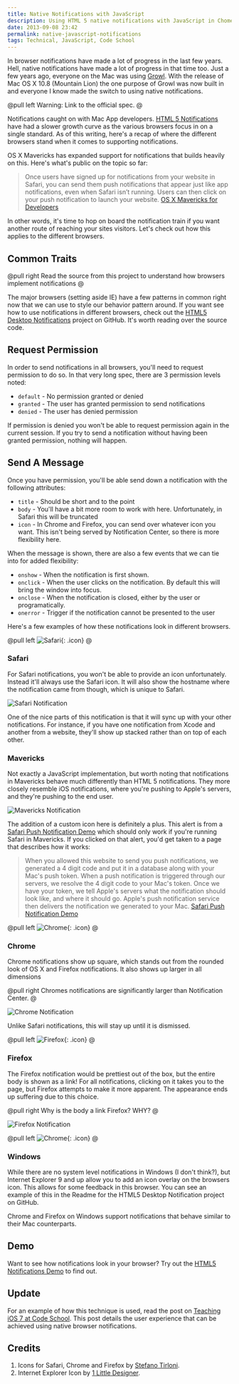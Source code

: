 ```yaml
---
title: Native Notifications with JavaScript
description: Using HTML 5 native notifications with JavaScript in Chome, Safari, Firefox and on Windows.
date: 2013-09-08 23:42
permalink: native-javascript-notifications
tags: Technical, JavaScript, Code School
---
```


In browser notifications have made a lot of progress in the last few years. Hell, native notifications have made a lot of progress in that time too. Just a few years ago, everyone on the Mac was using [Growl](http://growl.info/). With the release of Mac OS X 10.8 (Mountain Lion) the one purpose of Growl was now built in and everyone I know made the switch to using native notifications.

@pull left
Warning: Link to the official spec.
@

Notifications caught on with Mac App developers. [HTML 5 Notifications](http://notifications.spec.whatwg.org/) have had a slower growth curve as the various browsers focus in on a single standard. As of this writing, here's a recap of where the different browsers stand when it comes to supporting notifications.

OS X Mavericks has expanded support for notifications that builds heavily on this. Here's what's public on the topic so far:

> Once users have signed up for notifications from your website in Safari, you can send them push notifications that appear just like app notifications, even when Safari isn’t running. Users can then click on your push notification to launch your website.
<a href='https://developer.apple.com/osx/whats-new/'>OS X Mavericks for Developers</a>

In other words, it's time to hop on board the notification train if you want another route of reaching your sites visitors. Let's check out how this applies to the different browsers.

## Common Traits

@pull right
Read the source from this project to understand how browsers implement notifications
@

The major browsers (setting aside IE) have a few patterns in common right now that we can use to style our behavior pattern around. If you want see how to use notifications in different browsers, check out the [HTML5 Desktop Notifications](https://github.com/ttsvetko/HTML5-Desktop-Notifications/) project on GitHub. It's worth reading over the source code.

## Request Permission

In order to send notifications in all browsers, you'll need to request permission to do so. In that very long spec, there are 3 permission levels noted:

* `default` - No permission granted or denied
* `granted` - The user has granted permission to send notifications
* `denied` - The user has denied permission

If permission is denied you won't be able to request permission again in the current session. If you try to send a notification without having been granted permission, nothing will happen.

## Send A Message

Once you have permission, you'll be able send down a notification with the following attributes:

* `title` - Should be short and to the point
* `body` - You'll have a bit more room to work with here. Unfortunately, in Safari this will be truncated
* `icon` - In Chrome and Firefox, you can send over whatever icon you want. This isn't being served by Notification Center, so there is more flexibility here.

When the message is shown, there are also a few events that we can tie into for added flexibility:

* `onshow` - When the notification is first shown.
* `onclick` -  When the user clicks on the notification. By default this will bring the window into focus.
* `onclose` - When the notification is closed, either by the user or programatically.
* `onerror` - Trigger if the notification cannot be presented to the user

Here's a few examples of how these notifications look in different browsers.

@pull left
![Safari](http://localhost:4000/galleries/icons/safari.png){: .icon}
@

### Safari

For Safari notifications, you won't be able to provide an icon unfortunately. Instead it'll always use the Safari icon. It will also show the hostname where the notification came from though, which is unique to Safari.

![Safari Notification](http://localhost:4000/galleries/articles/native-javascript-notifications/safari-notification-small.png)

One of the nice parts of this notification is that it will sync up with your other notifications. For instance, if you have one notification from Xcode and another from a website, they'll show up stacked rather than on top of each other.

### Mavericks

Not exactly a JavaScript implementation, but worth noting that notifications in Mavericks behave much differently than HTML 5 notifications. They more closely resemble iOS notifications, where you're pushing to Apple's servers, and they're pushing to the end user.

![Mavericks Notification](http://localhost:4000/galleries/articles/native-javascript-notifications/mavericks-notification-small.png)

The addition of a custom icon here is definitely a plus. This alert is from a [Safari Push Notification Demo](http://kandutech.net/) which should only work if you're running Safari in Mavericks. If you clicked on that alert, you'd get taken to a page that describes how it works:

> When you allowed this website to send you push notifications, we generated a 4 digit code and put it in a database along with your Mac's push token. When a push notification is triggered through our servers, we resolve the 4 digit code to your Mac's token. Once we have your token, we tell Apple's servers what the notification should look like, and where it should go. Apple's push notification service then delivers the notification we generated to your Mac.
<a href='http://kandutech.net/clicked'>Safari Push Notification Demo</a>


@pull left
![Chrome](http://localhost:4000/galleries/icons/chrome.png){: .icon}
@

### Chrome

Chrome notifications show up square, which stands out from the rounded look of OS X and Firefox notifications. It also shows up larger in all dimensions

@pull right
Chromes notifications are significantly larger than Notification Center.
@

![Chrome Notification](http://localhost:4000/galleries/articles/native-javascript-notifications/chrome-notification-small.png)

Unlike Safari notifications, this will stay up until it is dismissed.

@pull left
![Firefox](http://localhost:4000/galleries/icons/firefox.png){: .icon}
@

### Firefox

The Firefox notification would be prettiest out of the box, but the entire body is shown as a link! For all notifications, clicking on it takes you to the page, but Firefox attempts to make it more apparent. The appearance ends up suffering due to this choice.

@pull right
Why is the body a link Firefox? WHY?
@

![Firefox Notification](http://localhost:4000/galleries/articles/native-javascript-notifications/firefox-notification-small.png)

@pull left
![Chrome](http://localhost:4000/galleries/icons/ie.png){: .icon}
@

### Windows

While there are no system level notifications in Windows (I don't think?), but Internet Explorer 9 and up allow you to add an icon overlay on the browsers icon. This allows for some feedback in this browser. You can see an example of this in the Readme for the HTML5 Desktop Notification project on GitHub.

Chrome and Firefox on Windows support notifications that behave similar to their Mac counterparts.

## Demo

Want to see how notifications look in your browser? Try out the [HTML5 Notifications Demo](http://ttsvetko.github.io/HTML5-Desktop-Notifications/) to find out.

## Update

For an example of how this technique is used, read the post on [Teaching iOS 7 at Code School](/2013/10/04/teaching-ios-7-at-codeschool/). This post details the user experience that can be achieved using native browser notifications.

## Credits

1. Icons for Safari, Chrome and Firefox by [Stefano Tirloni](http://dribbble.com/shots/1032875-Flat-Icons).
2. Internet Explorer Icon by [1 Little Designer](http://onelittledesigner.com/rapidweaver/web-icons/free-flat-browser-icons/).
